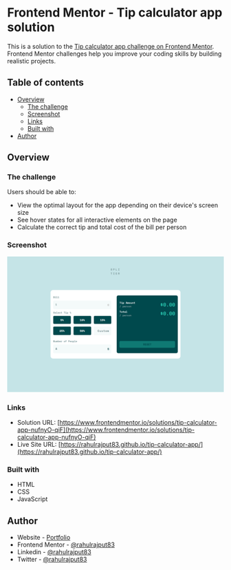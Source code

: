 # Frontend Mentor - Tip calculator app solution

This is a solution to the [Tip calculator app challenge on Frontend Mentor](https://www.frontendmentor.io/challenges/tip-calculator-app-ugJNGbJUX). Frontend Mentor challenges help you improve your coding skills by building realistic projects.

## Table of contents

- [Overview](#overview)
  - [The challenge](#the-challenge)
  - [Screenshot](#screenshot)
  - [Links](#links)
  - [Built with](#built-with)
- [Author](#author)


## Overview

### The challenge

Users should be able to:

- View the optimal layout for the app depending on their device's screen size
- See hover states for all interactive elements on the page
- Calculate the correct tip and total cost of the bill per person

### Screenshot

<p>
    <img src="screenshot.png" />
</p>

### Links

- Solution URL: [https://www.frontendmentor.io/solutions/tip-calculator-app-nufnyO-qiF](https://www.frontendmentor.io/solutions/tip-calculator-app-nufnyO-qiF)
- Live Site URL: [https://rahulrajput83.github.io/tip-calculator-app/](https://rahulrajput83.github.io/tip-calculator-app/)

### Built with

- HTML
- CSS
- JavaScript

## Author

- Website - [Portfolio](https://rahulrajput83-portfolio.vercel.app/)
- Frontend Mentor - [@rahulrajput83](https://www.frontendmentor.io/profile/rahulrajput83)
- Linkedin - [@rahulrajput83](https://www.linkedin.com/in/rahulrajput83/)
- Twitter - [@rahulrajput83](https://twitter.com/rahulrajput_83)